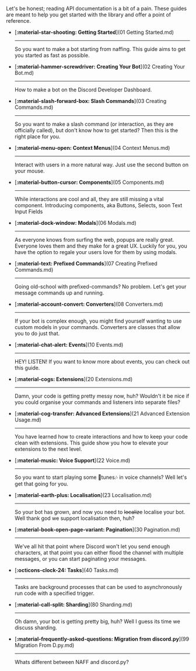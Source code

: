 Let's be honest; reading API documentation is a bit of a pain.
These guides are meant to help you get started with the library and offer a point of reference.

<div class="grid cards" markdown>

-   [__:material-star-shooting: Getting Started__](01 Getting Started.md)

    ---

    So you want to make a bot starting from naffing. This guide aims to get you started as fast as possible.

-   [__:material-hammer-screwdriver: Creating Your Bot__](02 Creating Your Bot.md)

    ---

    How to make a bot on the Discord Developer Dashboard.

-   [__:material-slash-forward-box: Slash Commands__](03 Creating Commands.md)

    ---

    So you want to make a slash command (or interaction, as they are officially called), but don't know how to get started? Then this is the right place for you.

-   [__:material-menu-open: Context Menus__](04 Context Menus.md)

    ---

    Interact with users in a more natural way. Just use the second button on your mouse.

-   [__:material-button-cursor: Components__](05 Components.md)

    ---

    While interactions are cool and all, they are still missing a vital component. Introducing components, aka Buttons, Selects, soon Text Input Fields

-   [__:material-dock-window: Modals__](06 Modals.md)

    ---

    As everyone knows from surfing the web, popups are really great. Everyone loves them and they make for a great UX. Luckily for you, you have the option to regale your users love for them by using modals.

-   [__:material-text: Prefixed Commands__](07 Creating Prefixed Commands.md)

    ---

    Going old-school with prefixed-commands? No problem. Let's get your message commands up and running.

-   [__:material-account-convert: Converters__](08 Converters.md)

    ---

    If your bot is complex enough, you might find yourself wanting to use custom models in your commands. Converters are classes that allow you to do just that.

-   [__:material-chat-alert: Events__](10 Events.md)

    ---

    HEY! LISTEN! If you want to know more about events, you can check out this guide.

-   [__:material-cogs: Extensions__](20 Extensions.md)

    ---

    Damn, your code is getting pretty messy now, huh? Wouldn't it be nice if you could organise your commands and listeners into separate files?

-   [__:material-cog-transfer: Advanced Extensions__](21 Advanced Extension Usage.md)

    ---

    You have learned how to create interactions and how to keep your code clean with extensions. This guide show you how to elevate your extensions to the next level.

-   [__:material-music: Voice Support__](22 Voice.md)

    ---

    So you want to start playing some 🎵tunes🎶 in voice channels? Well let's get that going for you.


-   [__:material-earth-plus: Localisation__](23 Localisation.md)

    ---

    So your bot has grown, and now you need to ~~localize~~ localise your bot. Well thank god we support localisation then, huh?

-   [__:material-book-open-page-variant: Pagination__](30 Pagination.md)

    ---

    We've all hit that point where Discord won't let you send enough characters, at that point you can either flood the channel with multiple messages, or you can start paginating your messages.

-   [__:octicons-clock-24: Tasks__](40 Tasks.md)

    ---

    Tasks are background processes that can be used to asynchronously run code with a specified trigger.

-   [__:material-call-split: Sharding__](80 Sharding.md)

    ---

    Oh damn, your bot is getting pretty big, huh? Well I guess its time we discuss sharding.

-   [__:material-frequently-asked-questions: Migration from discord.py__](99 Migration From D.py.md)

    ---

    Whats different between NAFF and discord.py?


</div>
